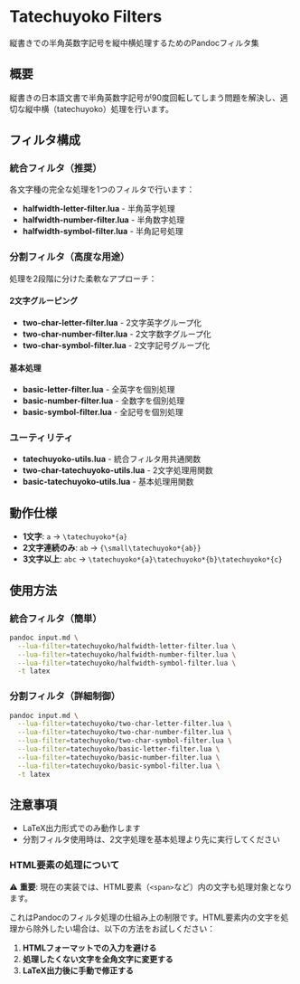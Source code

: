 # Tatechuyoko Filters

縦書きでの半角英数字記号を縦中横処理するためのPandocフィルタ集

## 概要

縦書きの日本語文書で半角英数字記号が90度回転してしまう問題を解決し、適切な縦中横（tatechuyoko）処理を行います。

## フィルタ構成

### 統合フィルタ（推奨）

各文字種の完全な処理を1つのフィルタで行います：

- **halfwidth-letter-filter.lua** - 半角英字処理
- **halfwidth-number-filter.lua** - 半角数字処理  
- **halfwidth-symbol-filter.lua** - 半角記号処理

### 分割フィルタ（高度な用途）

処理を2段階に分けた柔軟なアプローチ：

#### 2文字グルーピング
- **two-char-letter-filter.lua** - 2文字英字グループ化
- **two-char-number-filter.lua** - 2文字数字グループ化
- **two-char-symbol-filter.lua** - 2文字記号グループ化

#### 基本処理
- **basic-letter-filter.lua** - 全英字を個別処理
- **basic-number-filter.lua** - 全数字を個別処理
- **basic-symbol-filter.lua** - 全記号を個別処理

### ユーティリティ

- **tatechuyoko-utils.lua** - 統合フィルタ用共通関数
- **two-char-tatechuyoko-utils.lua** - 2文字処理用関数
- **basic-tatechuyoko-utils.lua** - 基本処理用関数

## 動作仕様

- **1文字**: `a` → `\tatechuyoko*{a}`
- **2文字連続のみ**: `ab` → `{\small\tatechuyoko*{ab}}`
- **3文字以上**: `abc` → `\tatechuyoko*{a}\tatechuyoko*{b}\tatechuyoko*{c}`

## 使用方法

### 統合フィルタ（簡単）

```bash
pandoc input.md \
  --lua-filter=tatechuyoko/halfwidth-letter-filter.lua \
  --lua-filter=tatechuyoko/halfwidth-number-filter.lua \
  --lua-filter=tatechuyoko/halfwidth-symbol-filter.lua \
  -t latex
```

### 分割フィルタ（詳細制御）

```bash
pandoc input.md \
  --lua-filter=tatechuyoko/two-char-letter-filter.lua \
  --lua-filter=tatechuyoko/two-char-number-filter.lua \
  --lua-filter=tatechuyoko/two-char-symbol-filter.lua \
  --lua-filter=tatechuyoko/basic-letter-filter.lua \
  --lua-filter=tatechuyoko/basic-number-filter.lua \
  --lua-filter=tatechuyoko/basic-symbol-filter.lua \
  -t latex
```

## 注意事項

- LaTeX出力形式でのみ動作します
- 分割フィルタ使用時は、2文字処理を基本処理より先に実行してください

### HTML要素の処理について

⚠️ **重要**: 現在の実装では、HTML要素（`<span>`など）内の文字も処理対象となります。

これはPandocのフィルタ処理の仕組み上の制限です。HTML要素内の文字を処理から除外したい場合は、以下の方法をお試しください：

1. **HTMLフォーマットでの入力を避ける**
2. **処理したくない文字を全角文字に変更する**
3. **LaTeX出力後に手動で修正する**